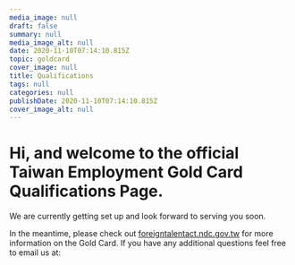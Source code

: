 ```yaml
---
media_image: null
draft: false
summary: null
media_image_alt: null
date: 2020-11-10T07:14:10.815Z
topic: goldcard
cover_image: null
title: Qualifications
tags: null
categories: null
publishDate: 2020-11-10T07:14:10.815Z
cover_image_alt: null
---
```

# Hi, and welcome to the official Taiwan Employment Gold Card Qualifications Page.

We are currently getting set up and look forward to serving you soon.

In the meantime, please check out [foreigntalentact.ndc.gov.tw](https://foreigntalentact.ndc.gov.tw/) for more information on the Gold Card. If you have any additional questions feel free to email us at:
